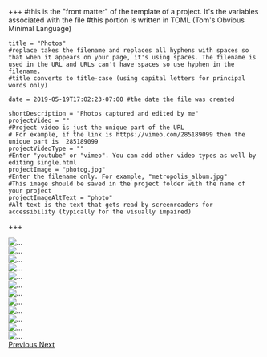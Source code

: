 +++
    #this is the "front matter" of the template of a project. It's the variables associated with the file
    #this portion is written in TOML (Tom's Obvious Minimal Language)
    
    title = "Photos"
    #replace takes the filename and replaces all hyphens with spaces so that when it appears on your page, it's using spaces. The filename is used in the URL and URLs can't have spaces so use hyphen in the filename.
    #title converts to title-case (using capital letters for principal words only)
    
    date = 2019-05-19T17:02:23-07:00 #the date the file was created
    
    shortDescription = "Photos captured and edited by me"
    projectVideo = ""
    #Project video is just the unique part of the URL  
    # For example, if the link is https://vimeo.com/285189099 then the unique part is  285189099
    projectVideoType = ""
    #Enter "youtube" or "vimeo". You can add other video types as well by editing single.html 
    projectImage = "photog.jpg"
    #Enter the filename only. For example, "metropolis_album.jpg" 
    #This image should be saved in the project folder with the name of your project 
    projectImageAltText = "photo"
    #Alt text is the text that gets read by screenreaders for accessibility (typically for the visually impaired) 

+++
</div>

<div id="carouselExampleControls" class="carousel slide" data-ride="carousel">
  <div class="carousel-inner" >
    <div class="carousel-item active">
      <img src="arc.jpeg" class="d-block w-100" alt="...">
    </div>
    <div class="carousel-item">
      <img src="horse.jpg" class="d-block w-100" alt="...">
    </div>
    <div class="carousel-item">
      <img src="portrait-siler.jpeg" class="d-block w-100" alt="...">
    </div>
    <div class="carousel-item">
      <img src="room.jpg" class="d-block w-100" alt="...">
    </div>
    <div class="carousel-item">
      <img src="santc.jpeg" class="d-block w-100" alt="...">
    </div>
     <div class="carousel-item">
      <img src="siportrait.jpeg" class="d-block w-100" alt="...">
    </div>
    <div class="carousel-item">
      <img src="wave.jpeg" class="d-block w-100" alt="...">
    </div>
    <div class="carousel-item">
      <img src="lifeg.jpg" class="d-block w-100" alt="...">
    </div>
    <div class="carousel-item">
      <img src="natalia.jpg" class="d-block w-100" alt="...">
    </div>
     <div class="carousel-item">
      <img src="woods.jpeg" class="d-block w-100" alt="...">
    </div>
  <div class="carousel-item">
      <img src="vbeach.jpg" class="d-block w-100" alt="...">
    </div>
<div class="carousel-item">
      <img src="flowers.jpeg" class="d-block w-100" alt="...">
    </div>
  </div>
  <a class="carousel-control-prev" href="#carouselExampleControls" role="button" data-slide="prev">
    <span class="carousel-control-prev-icon" aria-hidden="true"></span>
    <span class="sr-only">Previous</span>
  </a>
  <a class="carousel-control-next" href="#carouselExampleControls" role="button" data-slide="next">
    <span class="carousel-control-next-icon" aria-hidden="true"></span>
    <span class="sr-only">Next</span>
  </a>
</div>